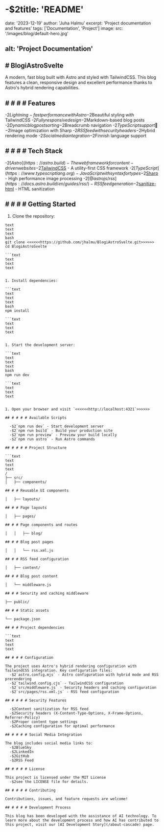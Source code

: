 
# -$2title: 'README'

date: '2023-12-19'
author: 'Juha Halmu'
excerpt: 'Project documentation and features'
tags: ['Documentation', 'Project']
image:
  src: '/images/blog/default-hero.jpg'

## alt: 'Project Documentation'

## # BlogiAstroSvelte

A modern, fast blog built with Astro and styled with TailwindCSS. This blog features a clean, responsive design and excellent performance thanks to Astro's hybrid rendering capabilities.

## # # # # Features

  -$2Lightning-fast performance with Astro
  -$2Beautiful styling with TailwindCSS
  -$2Fully responsive design
  -$2Markdown-based blog posts
  -$2Dynamic blog post sorting
  -$2Breadcrumb navigation
  -$2TypeScript support 💩
  -$2Image optimization with Sharp
  -$2RSS feed with security headers
  -$2Hybrid rendering mode
  -$2Social media integration
  -$2Finnish language support

## # # # # Tech Stack

  -$2[Astro](https://astro.build) - The web framework for content-driven websites
  -$2[TailwindCSS](https://tailwindcss.com) - A utility-first CSS framework
  -$2[TypeScript](https://www.typescriptlang.org) - JavaScript with syntax for types
  -$2[Sharp](https://sharp.pixelplumbing.com) - High performance image processing
  -$2[@astrojs/rss](https://docs.astro.build/en/guides/rss/) - RSS feed generation
  -$2[sanitize-html](https://github.com/apostrophecms/sanitize-html) - HTML sanitization

## # # # # Getting Started


1. Clone the repository:

```text
text
text
text
bash
git clone <<<<<<https://github.com/jhalmu/BlogiAstroSvelte.git>>>>>>
cd BlogiAstroSvelte

```text
text
text
text


1. Install dependencies:

```text
text
text
text
bash
npm install

```text
text
text
text


1. Start the development server:

```text
text
text
text
bash
npm run dev

```text
text
text
text


1. Open your browser and visit `<<<<<<http://localhost:4321`>>>>>>

## # # # # Available Scripts

  -$2`npm run dev` - Start development server
  -$2`npm run build` - Build your production site
  -$2`npm run preview` - Preview your build locally
  -$2`npm run astro` - Run Astro commands

## # # # # Project Structure

```text
text
text
text
/
├── src/
│   ├── components/

## # # Reusable UI components

│   ├── layouts/

## # # Page layouts

│   ├── pages/

## # # Page components and routes

│   │   ├── blog/

## # # Blog post pages

│   │   └── rss.xml.js

## # # RSS feed configuration

│   ├── content/

## # # Blog post content

│   └── middleware.js

## # # Security and caching middleware

├── public/

## # # Static assets

└── package.json

## # # Project dependencies

```text
text
text
text

## # # # Configuration

The project uses Astro's hybrid rendering configuration with TailwindCSS integration. Key configuration files:
  -$2`astro.config.mjs` - Astro configuration with hybrid mode and RSS prerendering
  -$2`tailwind.config.cjs` - TailwindCSS configuration
  -$2`src/middleware.js` - Security headers and caching configuration
  -$2`src/pages/rss.xml.js` - RSS feed configuration

## # # # # Security Features

  -$2Content sanitization for RSS feed
  -$2Security headers (X-Content-Type-Options, X-Frame-Options, Referrer-Policy)
  -$2Proper content type settings
  -$2Caching configuration for optimal performance

## # # # # Social Media Integration

The blog includes social media links to:
  -$2BlueSky
  -$2LinkedIn
  -$2GitHub
  -$2RSS Feed

## # # # # License

This project is licensed under the MIT License
  -$2see the LICENSE file for details.

## # # # # Contributing

Contributions, issues, and feature requests are welcome!

## # # # # Development Process

This blog has been developed with the assistance of AI technology. To learn more about the development process and how AI has contributed to this project, visit our [AI Development Story](/about-cascade) page.
